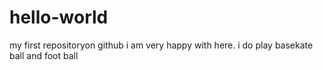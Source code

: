 # hello-world
my first repositoryon github 
i am  very happy with here.
i do play basekate ball and foot ball
